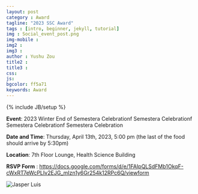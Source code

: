 ```yaml
---
layout: post
category : Award
tagline: "2023 SSC Award"
tags : [intro, beginner, jekyll, tutorial]
img : Social_event_post.png
img-mobile :
img2 :
img3 :
author : Yushu Zou
title2 :
title3 :
css:
js:
bgcolor: ff5a71
keywords: Award
---
```


{% include JB/setup %}

**Event**: 2023 Winter End of Semestera Celebrationf Semestera Celebrationf Semestera Celebrationf Semestera Celebration

**Date and Time**:  Thursday, April 13th, 2023, 5:00 pm (the last of the food should arrive by 5:30pm)

**Location**:  7th Floor Lounge, Health Science Building

**RSVP Form** :  https://docs.google.com/forms/d/e/1FAIpQLSdFMb1OkqF-cWxRT7eWcPLIv2EJG_mIzn1y6Gr254k12RPc6Q/viewform

![Jasper Luis](/main/_site/assets/images/2023-SSC-jasper-luis-award.jpg)


